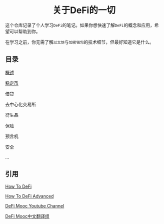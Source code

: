 <h1 align="center">
关于DeFi的一切
</h1>

这个仓库记录了个人学习`DeFi`的笔记。如果你想快速了解`DeFi`的概念和应用，希望可以帮助到你。

在学习之前，你无需了解`以太坊`与`加密钱包`的技术细节，但最好知道它是什么。

## 目录

[概述](./概述.md "介绍了DeFi的基本概念及优势，与传统金融的对比")

[稳定币](./稳定币.md)

借贷

去中心化交易所

衍生品

保险

预言机

安全

...

## 引用

[How To DeFi](https://ytm.ltd/ad/How-to-DeFi-cn.pdf)

[How To DeFi Advanced](https://nigdaemon.gitbook.io/how-to-defi-advanced-zhogn-wen-b/master)

[DeFi Mooc Youtube Channel](https://www.youtube.com/channel/UCB67PxhB5LAWEbI4etQS7aw)

[DeFi Mooc中文翻译组](https://space.bilibili.com/1522784883/video)
